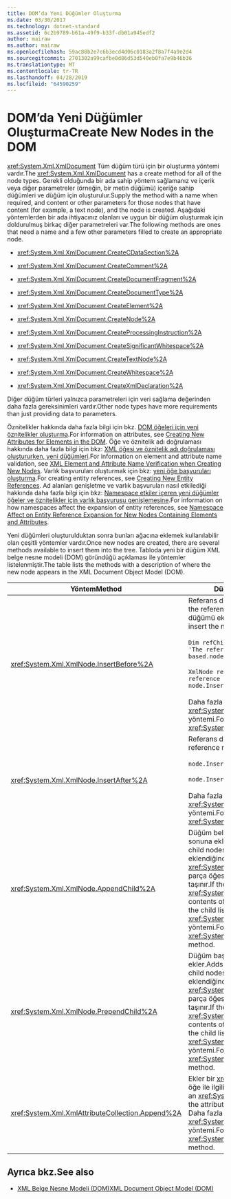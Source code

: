 ```yaml
---
title: DOM’da Yeni Düğümler Oluşturma
ms.date: 03/30/2017
ms.technology: dotnet-standard
ms.assetid: 6c2b9789-b61a-49f9-b33f-db01a945edf2
author: mairaw
ms.author: mairaw
ms.openlocfilehash: 59ac88b2e7c6b3ecd4d06c0183a2f8a7f4a9e2d4
ms.sourcegitcommit: 2701302a99cafbe0d86d53d540eb0fa7e9b46b36
ms.translationtype: MT
ms.contentlocale: tr-TR
ms.lasthandoff: 04/28/2019
ms.locfileid: "64590259"
---
```

# <a name="create-new-nodes-in-the-dom"></a><span data-ttu-id="14162-102">DOM’da Yeni Düğümler Oluşturma</span><span class="sxs-lookup"><span data-stu-id="14162-102">Create New Nodes in the DOM</span></span>
<span data-ttu-id="14162-103"><xref:System.Xml.XmlDocument> Tüm düğüm türü için bir oluşturma yöntemi vardır.</span><span class="sxs-lookup"><span data-stu-id="14162-103">The <xref:System.Xml.XmlDocument> has a create method for all of the node types.</span></span> <span data-ttu-id="14162-104">Gerekli olduğunda bir ada sahip yöntem sağlamanız ve içerik veya diğer parametreler (örneğin, bir metin düğümü) içeriğe sahip düğümleri ve düğüm için oluşturulur.</span><span class="sxs-lookup"><span data-stu-id="14162-104">Supply the method with a name when required, and content or other parameters for those nodes that have content (for example, a text node), and the node is created.</span></span> <span data-ttu-id="14162-105">Aşağıdaki yöntemlerden bir ada ihtiyacınız olanları ve uygun bir düğüm oluşturmak için doldurulmuş birkaç diğer parametreleri var.</span><span class="sxs-lookup"><span data-stu-id="14162-105">The following methods are ones that need a name and a few other parameters filled to create an appropriate node.</span></span>  
  
- <xref:System.Xml.XmlDocument.CreateCDataSection%2A>  
  
- <xref:System.Xml.XmlDocument.CreateComment%2A>  
  
- <xref:System.Xml.XmlDocument.CreateDocumentFragment%2A>  
  
- <xref:System.Xml.XmlDocument.CreateDocumentType%2A>  
  
- <xref:System.Xml.XmlDocument.CreateElement%2A>  
  
- <xref:System.Xml.XmlDocument.CreateNode%2A>  
  
- <xref:System.Xml.XmlDocument.CreateProcessingInstruction%2A>  
  
- <xref:System.Xml.XmlDocument.CreateSignificantWhitespace%2A>  
  
- <xref:System.Xml.XmlDocument.CreateTextNode%2A>  
  
- <xref:System.Xml.XmlDocument.CreateWhitespace%2A>  
  
- <xref:System.Xml.XmlDocument.CreateXmlDeclaration%2A>  
  
 <span data-ttu-id="14162-106">Diğer düğüm türleri yalnızca parametreleri için veri sağlama değerinden daha fazla gereksinimleri vardır.</span><span class="sxs-lookup"><span data-stu-id="14162-106">Other node types have more requirements than just providing data to parameters.</span></span>  
  
 <span data-ttu-id="14162-107">Öznitelikler hakkında daha fazla bilgi için bkz. [DOM öğeleri için yeni öznitelikler oluşturma](../../../../docs/standard/data/xml/creating-new-attributes-for-elements-in-the-dom.md).</span><span class="sxs-lookup"><span data-stu-id="14162-107">For information on attributes, see [Creating New Attributes for Elements in the DOM](../../../../docs/standard/data/xml/creating-new-attributes-for-elements-in-the-dom.md).</span></span> <span data-ttu-id="14162-108">Öğe ve öznitelik adı doğrulaması hakkında daha fazla bilgi için bkz: [XML öğesi ve öznitelik adı doğrulaması oluştururken, yeni düğümleri](../../../../docs/standard/data/xml/xml-element-and-attribute-name-verification-when-creating-new-nodes.md).</span><span class="sxs-lookup"><span data-stu-id="14162-108">For information on element and attribute name validation, see [XML Element and Attribute Name Verification when Creating New Nodes](../../../../docs/standard/data/xml/xml-element-and-attribute-name-verification-when-creating-new-nodes.md).</span></span> <span data-ttu-id="14162-109">Varlık başvuruları oluşturmak için bkz: [yeni öğe başvuruları oluşturma](../../../../docs/standard/data/xml/creating-new-entity-references.md).</span><span class="sxs-lookup"><span data-stu-id="14162-109">For creating entity references, see [Creating New Entity References](../../../../docs/standard/data/xml/creating-new-entity-references.md).</span></span> <span data-ttu-id="14162-110">Ad alanları genişletme ve varlık başvuruları nasıl etkilediği hakkında daha fazla bilgi için bkz: [Namespace etkiler içeren yeni düğümler öğeler ve öznitelikler için varlık başvurusu genişlemesine](../../../../docs/standard/data/xml/namespace-affect-on-entity-ref-expansion-for-new-nodes.md).</span><span class="sxs-lookup"><span data-stu-id="14162-110">For information on how namespaces affect the expansion of entity references, see [Namespace Affect on Entity Reference Expansion for New Nodes Containing Elements and Attributes](../../../../docs/standard/data/xml/namespace-affect-on-entity-ref-expansion-for-new-nodes.md).</span></span>  
  
 <span data-ttu-id="14162-111">Yeni düğümleri oluşturulduktan sonra bunları ağacına eklemek kullanılabilir olan çeşitli yöntemler vardır.</span><span class="sxs-lookup"><span data-stu-id="14162-111">Once new nodes are created, there are several methods available to insert them into the tree.</span></span> <span data-ttu-id="14162-112">Tabloda yeni bir düğüm XML belge nesne modeli (DOM) göründüğü açıklaması ile yöntemler listelenmiştir.</span><span class="sxs-lookup"><span data-stu-id="14162-112">The table lists the methods with a description of where the new node appears in the XML Document Object Model (DOM).</span></span>  
  
|<span data-ttu-id="14162-113">Yöntem</span><span class="sxs-lookup"><span data-stu-id="14162-113">Method</span></span>|<span data-ttu-id="14162-114">Düğüm yerleştirme</span><span class="sxs-lookup"><span data-stu-id="14162-114">Node placement</span></span>|  
|------------|--------------------|  
|<xref:System.Xml.XmlNode.InsertBefore%2A>|<span data-ttu-id="14162-115">Referans düğümün önce eklenmiş.</span><span class="sxs-lookup"><span data-stu-id="14162-115">Inserted before the reference node.</span></span> <span data-ttu-id="14162-116">Örneğin, 5 konumda yeni düğümü eklemek için şunu yazın:</span><span class="sxs-lookup"><span data-stu-id="14162-116">For example, to insert the new node in position 5:</span></span><br /><br /> `Dim refChild As XmlNode = node.ChildNodes(4) 'The reference is zero-based.node.InsertBefore(newChild, refChild);`<br /><br /> `XmlNode refChild = node.ChildNodes[4]; //The reference is zero-based. node.InsertBefore(newChild, refChild);`<br /><br /> <span data-ttu-id="14162-117">Daha fazla bilgi için <xref:System.Xml.XmlNode.InsertBefore%2A> yöntemi.</span><span class="sxs-lookup"><span data-stu-id="14162-117">For more information, see the <xref:System.Xml.XmlNode.InsertBefore%2A> method.</span></span>|  
|<xref:System.Xml.XmlNode.InsertAfter%2A>|<span data-ttu-id="14162-118">Referans düğümün sonra eklenir.</span><span class="sxs-lookup"><span data-stu-id="14162-118">Inserted after the reference node.</span></span> <span data-ttu-id="14162-119">Örneğin:</span><span class="sxs-lookup"><span data-stu-id="14162-119">For example:</span></span><br /><br /> `node.InsertAfter(newChild, refChild)`<br /><br /> `node.InsertAfter(newChild, refChild);`<br /><br /> <span data-ttu-id="14162-120">Daha fazla bilgi için <xref:System.Xml.XmlNode.InsertAfter%2A> yöntemi.</span><span class="sxs-lookup"><span data-stu-id="14162-120">For more information, see the <xref:System.Xml.XmlNode.InsertAfter%2A> method.</span></span>|  
|<xref:System.Xml.XmlNode.AppendChild%2A>|<span data-ttu-id="14162-121">Düğüm belirtilen düğümün alt düğümü listesinin sonuna ekler.</span><span class="sxs-lookup"><span data-stu-id="14162-121">Adds the node to the end of the list of child nodes for the given node.</span></span> <span data-ttu-id="14162-122">Olan düğüm eklendiğinde, bir <xref:System.Xml.XmlDocumentFragment>, belge parça öğesinin tüm içeriğini bu düğümün alt listesine taşınır.</span><span class="sxs-lookup"><span data-stu-id="14162-122">If the node being added is an <xref:System.Xml.XmlDocumentFragment>, the entire contents of the document fragment are moved into the child list of this node.</span></span> <span data-ttu-id="14162-123">Daha fazla bilgi için <xref:System.Xml.XmlNode.AppendChild%2A> yöntemi.</span><span class="sxs-lookup"><span data-stu-id="14162-123">For more information, see the <xref:System.Xml.XmlNode.AppendChild%2A> method.</span></span>|  
|<xref:System.Xml.XmlNode.PrependChild%2A>|<span data-ttu-id="14162-124">Düğüm başına verilen düğüm alt düğüm listesi ekler.</span><span class="sxs-lookup"><span data-stu-id="14162-124">Adds the node to the beginning of the list of child nodes of the given node.</span></span> <span data-ttu-id="14162-125">Olan düğüm eklendiğinde, bir <xref:System.Xml.XmlDocumentFragment>, belge parça öğesinin tüm içeriğini bu düğümün alt listesine taşınır.</span><span class="sxs-lookup"><span data-stu-id="14162-125">If the node being added is an <xref:System.Xml.XmlDocumentFragment>, the entire contents of the document fragment are moved into the child list of this node.</span></span> <span data-ttu-id="14162-126">Daha fazla bilgi için <xref:System.Xml.XmlNode.PrependChild%2A> yöntemi.</span><span class="sxs-lookup"><span data-stu-id="14162-126">For more information, see the <xref:System.Xml.XmlNode.PrependChild%2A> method.</span></span>|  
|<xref:System.Xml.XmlAttributeCollection.Append%2A>|<span data-ttu-id="14162-127">Ekler bir <xref:System.Xml.XmlAttribute> sonuna bir öğe ile ilgili öznitelik koleksiyonu düğümü.</span><span class="sxs-lookup"><span data-stu-id="14162-127">Appends an <xref:System.Xml.XmlAttribute> node to the end of the attribute collection associated with an element.</span></span> <span data-ttu-id="14162-128">Daha fazla bilgi için <xref:System.Xml.XmlAttributeCollection.Append%2A> yöntemi.</span><span class="sxs-lookup"><span data-stu-id="14162-128">For more information, see the <xref:System.Xml.XmlAttributeCollection.Append%2A> method.</span></span>|  
  
## <a name="see-also"></a><span data-ttu-id="14162-129">Ayrıca bkz.</span><span class="sxs-lookup"><span data-stu-id="14162-129">See also</span></span>

- [<span data-ttu-id="14162-130">XML Belge Nesne Modeli (DOM)</span><span class="sxs-lookup"><span data-stu-id="14162-130">XML Document Object Model (DOM)</span></span>](../../../../docs/standard/data/xml/xml-document-object-model-dom.md)
